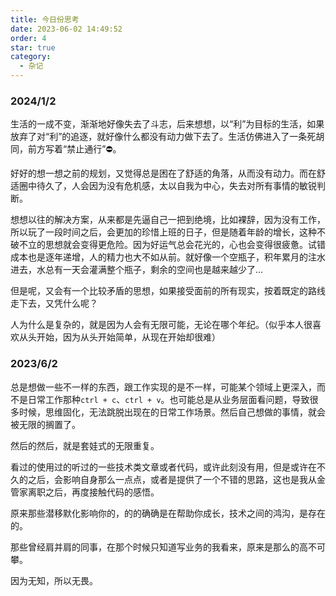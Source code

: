 ```yaml
---
title: 今日份思考
date: 2023-06-02 14:49:52
order: 4
star: true
category: 
  - 杂记
---
```


<!-- @format -->
### 2024/1/2

生活的一成不变，渐渐地好像失去了斗志，后来想想，以“利”为目标的生活，如果放弃了对“利”的追逐，就好像什么都没有动力做下去了。生活仿佛进入了一条死胡同，前方写着“禁止通行”⛔。

好好的想一想之前的规划，又觉得总是困在了舒适的角落，从而没有动力。而在舒适圈中待久了，人会因为没有危机感，太以自我为中心，失去对所有事情的敏锐判断。

想想以往的解决方案，从来都是先逼自己一把到绝境，比如裸辞，因为没有工作，所以玩了一段时间之后，会更加的珍惜上班的日子，但是随着年龄的增长，这种不破不立的思想就会变得更危险。因为好运气总会花光的，心也会变得很疲惫。试错成本也是逐年递增，人的精力也大不如从前。就好像一个空瓶子，积年累月的注水进去，水总有一天会灌满整个瓶子，剩余的空间也是越来越少了...

但是呢，又会有一个比较矛盾的思想，如果接受面前的所有现实，按着既定的路线走下去，又凭什么呢？

人为什么是复杂的，就是因为人会有无限可能，无论在哪个年纪。（似乎本人很喜欢从头开始，因为从头开始简单，从现在开始却很难）

### 2023/6/2

总是想做一些不一样的东西，跟工作实现的是不一样，可能某个领域上更深入，而不是日常工作那种`ctrl + c`、`ctrl + v`。也可能总是从业务层面看问题，导致很多时候，思维固化，无法跳脱出现在的日常工作场景。然后自己想做的事情，就会被无限的搁置了。

然后的然后，就是套娃式的无限重复。

看过的使用过的听过的一些技术类文章或者代码，或许此刻没有用，但是或许在不久的之后，会影响自身那么一点点，或者是提供了一个不错的思路，这也是我从金管家离职之后，再度接触代码的感悟。

原来那些潜移默化影响你的，的的确确是在帮助你成长，技术之间的鸿沟，是存在的。

那些曾经肩并肩的同事，在那个时候只知道写业务的我看来，原来是那么的高不可攀。

因为无知，所以无畏。
